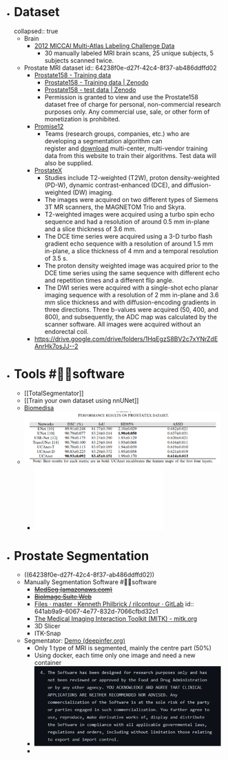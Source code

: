 - # Dataset
  collapsed:: true
	- Brain
		- [2012 MICCAI Multi-Atlas Labeling Challenge Data](http://www.neuromorphometrics.com/2012_MICCAI_Challenge_Data.html)
			- 30 manually labeled MRI brain scans, 25 unique subjects, 5 subjects scanned twice.
	- Prostate MRI dataset
	  id:: 64238f0e-d27f-42c4-8f37-ab486ddffd02
		- [Prostate158 - Training data](https://github.com/kbressem/prostate158)
			- [Prostate158 - Training data | Zenodo](https://zenodo.org/record/6481141)
			- [Prostate158 - test data | Zenodo](https://zenodo.org/record/6592345)
			- Permission is granted to view and use the Prostate158 dataset free of charge for personal, non-commercial research purposes only. Any commercial use, sale, or other form of monetization is prohibited.
		- [Promise12](https://promise12.grand-challenge.org/)
			- Teams (research groups, companies, etc.) who are developing a segmentation algorithm can register and [download](http://promise12.grand-challenge.org/Download) multi-center, multi-vendor training data from this website to train their algorithms. Test data will also be supplied.
		- [ProstateX](https://prostatex.grand-challenge.org/)
			- Studies include T2-weighted (T2W), proton density-weighted (PD-W), dynamic contrast-enhanced (DCE), and diffusion-weighted (DW) imaging.
			- The images were acquired on two different types of Siemens 3T MR scanners, the MAGNETOM Trio and Skyra.
			- T2-weighted images were acquired using a turbo spin echo sequence and had a resolution of around 0.5 mm in-plane and a slice thickness of 3.6 mm.
			- The DCE time series were acquired using a 3-D turbo flash gradient echo sequence with a resolution of around 1.5 mm in-plane, a slice thickness of 4 mm and a temporal resolution of 3.5 s.
			- The proton density weighted image was acquired prior to the DCE time series using the same sequence with different echo and repetition times and a different flip angle.
			- The DWI series were acquired with a single-shot echo planar imaging sequence with a resolution of 2 mm in-plane and 3.6 mm slice thickness and with diffusion-encoding gradients in three directions. Three b-values were acquired (50, 400, and 800), and subsequently, the ADC map was calculated by the scanner software. All images were acquired without an endorectal coil.
		- https://drive.google.com/drive/folders/1HqEgzS8BV2c7xYNrZdEAnrHk7osJJ--2
- # Tools #👩‍💻software
	- [[TotalSegmentator]]
	- [[Train your own dataset using nnUNet]]
	- [Biomedisa](https://biomedisa.de/)
	- ![image.png](../assets/image_1680231283494_0.png)
		- ![AStar UCAnet](../assets/ISCAS_2023_UCAnet.pdf)
- # Prostate Segmentation
	- ((64238f0e-d27f-42c4-8f37-ab486ddffd02))
	- Manually Segmentation Software #👩‍💻software
		- ~~[MedSeg (amazonaws.com)](http://htmlsegmentation.s3.eu-north-1.amazonaws.com/index.html)~~
		- ~~[BioImage Suite Web](https://bioimagesuiteweb.github.io/webapp/)~~
		- [Files · master · Kenneth Philbrick / rilcontour · GitLab](https://gitlab.com/Philbrick/rilcontour/tree/master)
		  id:: 641ab9a9-6067-4e77-832d-7066cfbd32c1
		- [The Medical Imaging Interaction Toolkit (MITK) - mitk.org](https://www.mitk.org/wiki/The_Medical_Imaging_Interaction_Toolkit_(MITK))
		- 3D Slicer
		- ITK-Snap
	- Segmentator: [Demo (deepinfer.org)](http://www.deepinfer.org/models/prostate-segmenter/)
		- Only 1 type of MRI is segmented, mainly the centre part (50%)
		- Using docker, each time only one image and need a new container
		- ![image.png](../assets/image_1680253719469_0.png)
		-